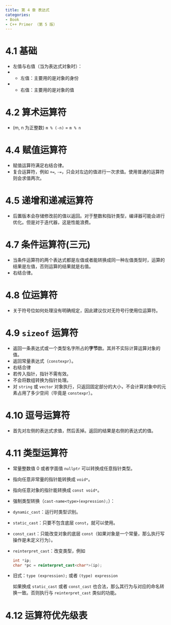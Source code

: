 ```yaml
---
title: 第 4 章 表达式
categories:
- Book
- C++ Primer （第 5 版）
---
```

# 4.1 基础

- 左值与右值（当为表达式对象时）：
- - 左值：主要用的是对象的身份
- - 右值：主要用的是对象的值

# 4.2 算术运算符

- (m, n 为正整数) `m % (-n)` = `m % n`

# 4.4 赋值运算符

- 赋值运算符满足右结合律。
- 复合运算符，例如 `+=`, `-=`，只会对左边的值进行一次求值。使用普通的运算符则会求值两次。

# 4.5 递增和递减运算符

- 后置版本会存储修改前的值以返回。对于整数和指针类型，编译器可能会进行优化。但是对于迭代器，这是性能浪费。

# 4.7 条件运算符(三元)

- 当条件运算符的两个表达式都是左值或者能转换成同一种左值类型时，运算的结果是左值，否则运算的结果就是右值。
- 右结合律。

# 4.8 位运算符

- 关于符号位如何处理没有明确规定，因此建议仅对无符号行使用位运算符。

# 4.9 `sizeof` 运算符

- 返回一条表达式或一个类型名字所占的**字节**数。其并不实际计算运算对象的值。
- 返回常量表达式（`constexpr`）。
- 右结合律
- 若传入指针，指针不需有效。
- 不会将数组转换为指针处理。
- 对 `string` 或 `vector` 对象执行，只返回固定部分的大小，不会计算对象中的元素占用了多少空间（毕竟是 `constexpr`）。

# 4.10 逗号运算符

- 首先对左侧的表达式求值，然后丢掉。返回的结果是右侧的表达式的值。

# 4.11 类型运算符

- 常量整数值 0 或者字面值 `nullptr` 可以转换成任意指针类型。
- 指向任意非常量的指针能转换成 `void*`。
- 指向任意对象的指针能转换成 `const void*`。
- 强制类型转换（`cast-name<type>(expression);`）：
- `dynamic_cast`：运行时类型识别。
- `static_cast`：只要不包含底层 `const`，就可以使用。
- `const_cast`：只能改变对象的底层 `const`（如果对象是一个常量，那么执行写操作是未定义行为）。
- `reinterpret_cast`：改变类型，例如
  
  ```cpp
  int *ip;
  char *pc = reinterpret_cast<char*>(ip);
  ```
- 旧式：`type (expression);` 或者 `(type) expression`
  
  如果换成 `static_cast` 或者 `const_cast` 也合法，那么其行为与对应的命名转换一致。否则执行与 `reinterpret_cast` 类似的功能。

# 4.12 运算符优先级表